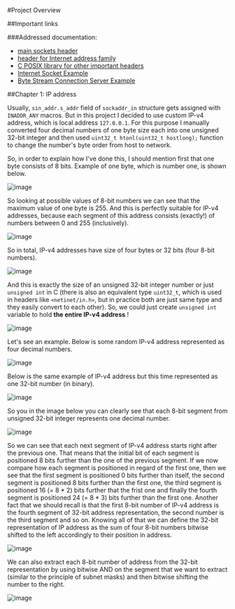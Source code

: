 #Project Overview

##Important links

###Addressed documentation:  
- [main sockets header](https://pubs.opengroup.org/onlinepubs/009604599/basedefs/sys/socket.h.html)  
- [header for Internet address family](https://pubs.opengroup.org/onlinepubs/009695399/basedefs/netinet/in.h.html)  
- [C POSIX library for other important headers](https://en.wikipedia.org/wiki/C_POSIX_library)  
- [Internet Socket Example](https://www.gnu.org/software/libc/manual/html_node/Inet-Example.html)  
- [Byte Stream Connection Server Example](https://www.gnu.org/software/libc/manual/html_node/Server-Example.html)  

##Chapter 1: IP address

Usually, `sin_addr.s_addr` field of `sockaddr_in` structure gets assigned with `INADDR_ANY` macros. But in this project I decided to use custom IP-v4 address, which is local address `127.0.0.1`. For this purpose I manually converted four decimal numbers of one byte size each into one unsigned 32-bit integer and then used `uint32_t htonl(uint32_t hostlong);` function to change the number's byte order from host to network.

So, in order to explain how I've done this, I should mention first that one byte consists of 8 bits. Example of one byte, which is number one, is shown below.

![image](https://www.facebook.com/photo?fbid=1864120900828639&set=pcb.1863752144198848)

So looking at possible values of 8-bit numbers we can see that the maximum value of one byte is 255. And this is perfectly suitable for IP-v4 addresses, because each segment of this address consists (exactly!) of numbers between 0 and 255 (inclusively). 

![image](https://www.facebook.com/photo?fbid=1864120954161967&set=pcb.1863752144198848)

So in total, IP-v4 addresses have size of four bytes or 32 bits (four 8-bit numbers).

![image](https://www.facebook.com/photo?fbid=1864121034161959&set=pcb.1863752144198848)

And this is exactly the size of an unsigned 32-bit integer number or just `unsigned int` in C (there is also an equivalent type `uint32_t`, which is used in headers like `<netinet/in.h>`, but in practice both are just same type and they easily convert to each other). So, we could just create `unsigned int` variable to hold **the entire IP-v4 address** !

![image](https://www.facebook.com/photo?fbid=1864121280828601&set=pcb.1863752144198848)

Let's see an example. Below is some random IP-v4 address represented as four decimal numbers.

![image](https://www.facebook.com/photo?fbid=1864121380828591&set=pcb.1863752144198848)

Below is the same example of IP-v4 address but this time represented as one 32-bit number (in binary).

![image](https://www.facebook.com/photo/?fbid=1864121434161919&set=pcb.1863752144198848)

So you in the image below you can clearly see that each 8-bit segment from unsigned 32-bit integer represents one decimal number.

![image](https://www.facebook.com/photo/?fbid=1864121544161908&set=pcb.1863752144198848)

So we can see that each next segment of IP-v4 address starts right after the previous one. That means that the initial bit of each segment is positioned 8 bits further than the one of the previous segment. If we now compare how each segment is positioned in regard of the first one, then we see that the first segment is positioned 0 bits further than itself, the second segment is positioned 8 bits further than the first one, the third segment is positioned 16 (= 8 \* 2) bits further that the frist one and finally the fourth segment is positioned 24 (= 8 \* 3) bits further than the first one. Another fact that we should recall is that the first 8-bit number of IP-v4 address is the fourth segment of 32-bit address representation, the second number is the third segment and so on. Knowing all of that we can define the 32-bit representation of IP address as the sum of four 8-bit numbers bitwise shifted to the left accordingly to their position in address.

![image](https://www.facebook.com/photo/?fbid=1864121717495224&set=pcb.1863752144198848)

We can also extract each 8-bit number of address from the 32-bit representation by using bitwise AND on the segment that we want to extract (similar to the principle of subnet masks) and then bitwise shifting the number to the right.

![image](https://www.facebook.com/photo/?fbid=1864121957495200&set=pcb.1863752144198848)